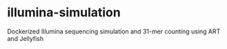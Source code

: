 # illumina-simulation
Dockerized Illumina sequencing simulation and 31-mer counting using ART and Jellyfish
